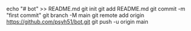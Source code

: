 echo "# bot" >> README.md
git init
git add README.md
git commit -m "first commit"
git branch -M main
git remote add origin https://github.com/psyh51/bot.git
git push -u origin main
